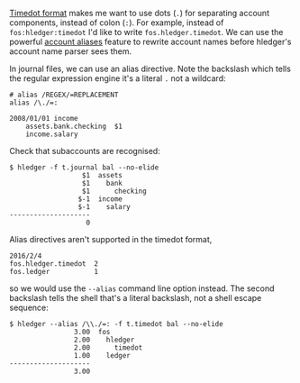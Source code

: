 [Timedot format](manual.html#timedot) makes me want to use dots (`.`) for separating account components, instead of colon (`:`). 
For example, instead of `fos:hledger:timedot` I'd like to write `fos.hledger.timedot`.
We can use the powerful [account aliases](manual.html#account-aliases) feature 
to rewrite account names before hledger's account name parser sees them.

In journal files, we can use an alias directive.
Note the backslash which tells the regular expression engine it's a literal `.` not a wildcard:

```journal
# alias /REGEX/=REPLACEMENT
alias /\./=:

2008/01/01 income
    assets.bank.checking  $1
    income.salary
```
Check that subaccounts are recognised:
```shell
$ hledger -f t.journal bal --no-elide
                  $1  assets
                  $1    bank
                  $1      checking
                 $-1  income
                 $-1    salary
--------------------
                   0
```

Alias directives aren't supported in the timedot format,

```timedot
2016/2/4
fos.hledger.timedot  2
fos.ledger           1
```
so we would use the `--alias` command line option instead.
The second backslash tells the shell that's a literal backslash, not a shell escape sequence:
```shell
$ hledger --alias /\\./=: -f t.timedot bal --no-elide
                3.00  fos
                2.00    hledger
                2.00      timedot
                1.00    ledger
--------------------
                3.00
```
